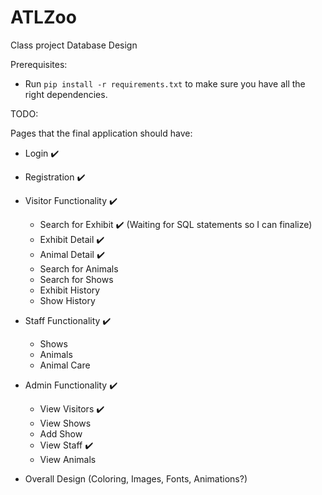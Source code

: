 # ATLZoo
Class project Database Design

Prerequisites:
- Run `pip install -r requirements.txt` to make sure you have all the right dependencies.

TODO:

Pages that the final application should have:

- Login :heavy_check_mark:
- Registration :heavy_check_mark:
- Visitor Functionality :heavy_check_mark:
  - Search for Exhibit :heavy_check_mark: (Waiting for SQL statements so I can finalize)
  - Exhibit Detail :heavy_check_mark:
  - Animal Detail :heavy_check_mark:
  - Search for Animals
  - Search for Shows
  - Exhibit History
  - Show History
- Staff Functionality :heavy_check_mark:
  - Shows
  - Animals
  - Animal Care
- Admin Functionality :heavy_check_mark:
  - View Visitors :heavy_check_mark:
  - View Shows
  - Add Show
  - View Staff :heavy_check_mark:
  - View Animals


- Overall Design (Coloring, Images, Fonts, Animations?)
